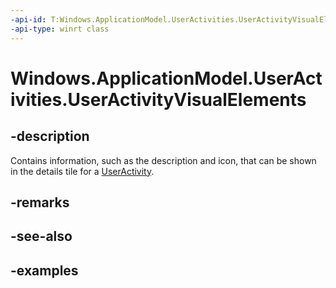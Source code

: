 ```yaml
---
-api-id: T:Windows.ApplicationModel.UserActivities.UserActivityVisualElements
-api-type: winrt class
---
```


<!-- Class syntax.
public class UserActivityVisualElements
-->

# Windows.ApplicationModel.UserActivities.UserActivityVisualElements

## -description

Contains information, such as the description and icon, that can be shown in the details tile for a [UserActivity](useractivity.md).

## -remarks

## -see-also

## -examples
